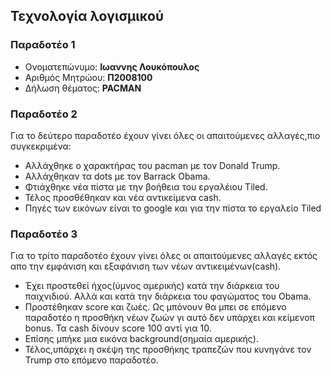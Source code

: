 ## Τεχνολογία λογισμικού
### Παραδοτέο 1
* Ονοματεπώνυμο: **Ιωαννης Λουκόπουλος**
* Αριθμός Μητρώου: **Π2008100**
* Δήλωση θέματος: **PACMAN**

### Παραδοτέο 2
Για το δεύτερο παραδοτέο έχουν γίνει όλες οι απαιτούμενες αλλαγές,πιο συγκεκριμένα:
* Αλλάχθηκε ο χαρακτήρας του pacman με τον Donald Trump.
* Αλλάχθηκαν τα dots με τον Barrack Obama.
* Φτιάχθηκε νέα πίστα με την βοήθεια του εργαλέιου Tiled.
* Τέλος προσθέθηκαν και νέα αντικείμενα cash.
* Πηγές των εικόνων είναι το google και για την πίστα το εργαλείο Tiled

### Παραδοτέο 3
Για το τρίτο παραδοτέο έχουν γίνει όλες οι απαιτούμενες αλλαγές εκτός απο την εμφάνιση και εξαφάνιση των νέων αντικειμένων(cash).
* Έχει προστεθεί ήχος(ύμνος αμερικής) κατά την διάρκεια του παιχνιδιού. Αλλά και κατά την διάρκεια του φαγώματος του Obama.
* Προστέθηκαν score και ζωές. Ως μπόνουν θα μπει σε επόμενο παραδοτέο η προσθήκη νέων ζωών γι αυτό δεν υπάρχει και κείμενοπ bonus. Τα cash δίνουν score 100 αντί για 10.
* Επίσης μπήκε μια εικόνα background(σημαία αμερικής).
* Τέλος,υπάρχει η σκέψη της προσθήκης τραπεζών που κυνηγάνε τον Trump στο επόμενο παραδοτέο.
